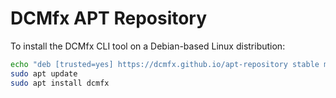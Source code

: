 # DCMfx APT Repository

To install the DCMfx CLI tool on a Debian-based Linux distribution:

```sh
echo "deb [trusted=yes] https://dcmfx.github.io/apt-repository stable main" | sudo tee /etc/apt/sources.list.d/dcmfx.list
sudo apt update
sudo apt install dcmfx
```
